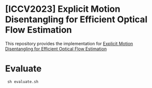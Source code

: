 # [ICCV2023] Explicit Motion Disentangling for Efficient Optical Flow Estimation

This repository provides the implementation for [Explicit Motion Disentangling for Efficient Optical Flow Estimation]()

# Evaluate
`  sh evaluate.sh `
